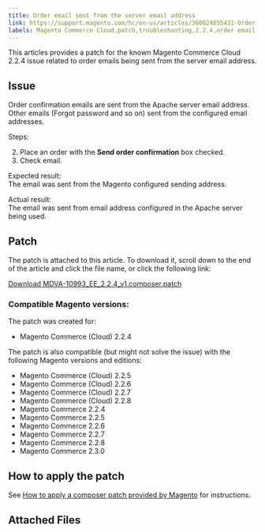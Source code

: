 ```yaml
---
title: Order email sent from the server email address
link: https://support.magento.com/hc/en-us/articles/360024855431-Order-email-sent-from-the-server-email-address
labels: Magento Commerce Cloud,patch,troubleshooting,2.2.4,order email,known issues
---
```


This articles provides a patch for the known Magento Commerce Cloud 2.2.4 issue related to order emails being sent from the server email address.

 Issue
-----

 Order confirmation emails are sent from the Apache server email address. Other emails (Forgot password and so on) sent from the configured email addresses.

 Steps:

 
 2. Place an order with the **Send order confirmation** box checked.
 4. Check email.
 
 Expected result:  
 The email was sent from the Magento configured sending address.

 Actual result:  
 The email was sent from email address configured in the Apache server being used.

 Patch
-----

 The patch is attached to this article. To download it, scroll down to the end of the article and click the file name, or click the following link:

 [Download MDVA-10993\_EE\_2.2.4\_v1.composer.patch](https://support.magento.com/hc/en-us/article_attachments/360023209891/MDVA-10993_EE_2.2.4_v1.composer.patch)

 ### Compatible Magento versions:

 The patch was created for:

 
 * Magento Commerce (Cloud) 2.2.4
 
 The patch is also compatible (but might not solve the issue) with the following Magento versions and editions:

 
 * Magento Commerce (Cloud) 2.2.5
 * Magento Commerce (Cloud) 2.2.6
 * Magento Commerce (Cloud) 2.2.7
 * Magento Commerce (Cloud) 2.2.8
 * Magento Commerce 2.2.4
 * Magento Commerce 2.2.5
 * Magento Commerce 2.2.6
 * Magento Commerce 2.2.7
 * Magento Commerce 2.2.8
 * Magento Commerce 2.3.0
 
 How to apply the patch
----------------------

 See [How to apply a composer patch provided by Magento](https://support.magento.com/hc/en-us/articles/360028367731) for instructions.

 Attached Files
--------------

